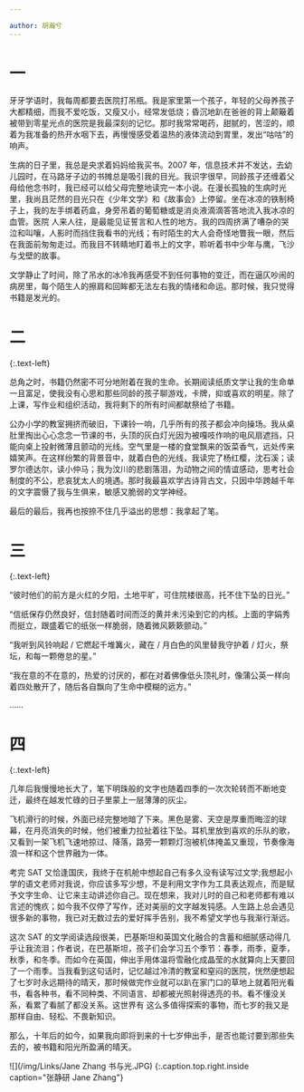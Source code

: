 ```yaml
---

author: 胡瀚兮
---
```


# **一**
牙牙学语时，我每周都要去医院打吊瓶。我是家里第一个孩子，年轻的父母养孩子大都精细，而我不爱吃饭，又瘦又小，经常发低烧；昏沉地趴在爸爸的背上颠簸着被带到零星光点的医院是我最深刻的记忆。那时我常常喝药，甜腻的，苦涩的，顺着为我准备的热开水咽下去，再慢慢感受着温热的液体流动到胃里，发出“咕咕”的响声。 

生病的日子里，我总是央求着妈妈给我买书。2007 年，信息技术并不发达，去幼 儿园时，在马路牙子边的书摊总是吸引我的目光。我识字很早，同龄孩子还缠着父母给他念书时，我已经可以给父母完整地读完一本小说。在漫长孤独的生病时光里，我尚且茫然的目光只在《少年文学》和《故事会》上停留。坐在冰凉的铁制椅子上，我的左手绑着药盒，身旁吊着的葡萄糖或是消炎液滴滴答答地流入我冰凉的血管。医院 人来人往，是最能见证誓言和人性的地方。我的四周挤满了嘈杂的哭泣和叫嚷，人影时而挡住我看书的光线；有时陌生的大人会奇怪地瞥我一眼，然后在我面前匆匆走过。而我目不转睛地盯着书上的文字，聆听着书中少年与鹰，飞沙与戈壁的故事。 

文学静止了时间，除了吊水的冰冷我再感受不到任何事物的变迁，而在逼仄吵闹的病房里，每个陌生人的擦肩和回眸都无法左右我的情绪和命运。那时候，我只觉得书籍是发光的。

# **二**
{:.text-left}

总角之时，书籍仍然密不可分地附着在我的生命。长期阅读纸质文学让我的生命单一且富足，使我没有心思和那些同龄的孩子聊游戏，卡牌，抑或喜欢的明星。除了上课，写作业和组织活动，我将剩下的所有时间都献祭给了书籍。

公办小学的教室拥挤而破旧，下课铃一响，几乎所有的孩子都会冲向操场。我从桌肚里掏出心心念念一节课的书，头顶的灰白灯光因为被嘎吱作响的电风扇遮挡，只能向桌上投射微薄且颤动的光线。空气里是一楼的食堂飘来的饭菜香气，远处传来嬉笑声。在这样纷繁的背景音中，就着白色的光线，我读完了杨红樱，沈石溪；读罗尔德达尔，读小仲马；我为汶川的悲剧落泪，为动物之间的情谊感动，思考社会制度的不公，悲哀犹太人的境遇。那时我最喜欢学古诗背古文，只因中华跨越千年的文字震慑了我与生俱来，敏感又脆弱的文学神经。 

最后的最后，我再也按捺不住几乎溢出的思想：我拿起了笔。

# **三**
{:.text-left}

“彼时他们的前方是火红的夕阳，土地平旷，可住院楼很高，托不住下坠的日光。” 

“信纸保存仍然良好，信封随着时间而泛的黄并未污染到它的内核。上面的字娟秀而挺立，跟盛着它的纸张一样脆弱，随着微风簌簌颤动。” 

“我听到风铃响起 / 它燃起千堆篝火，藏在 / 月白色的风里替我守护着 / 灯火，祭坛，和每一颗倦怠的星。” 

“我在意的不在意的，热爱的讨厌的，都在对着佛像低头顶礼时，像蒲公英一样向着四处散开了，随后各自飘向了生命中模糊的远方。” 

...... 

# **四**
{:.text-left}


几年后我慢慢地长大了，笔下明珠般的文字也随着四季的一次次轮转而不断地变迁，最终在越发忙碌的日子里蒙上一层薄薄的灰尘。 

飞机滑行的时候，外面已经完整地暗了下来。黑色是雾、天空是厚重而晦涩的球幕，在月亮消失的时候，他们被重力拉扯着往下坠。耳机里放到喜欢的乐队的歌，又看到一架飞机飞速地掠过、降落，路旁一颗颗灯泡被机体掩盖又重现，节奏像海浪一样和这个世界融为一体。 

考完 SAT 又恰逢国庆，我终于在机舱中想起自己有多久没有读写过文学;我想起小学的语文老师对我说，你应该多写少想，不是利用文字作为工具表达观点，而是赋予文字生命、让它来主动讲述你自己。现在想来，我对儿时的自己和老师都有难以言述的愧疚；如今我不仅停了写作，还对美丽的文字越发钝感。人生路上总会遇见很多新的事物，我已对无数过去的爱好挥手告别，我不希望文学也与我渐行渐远。 

这次 SAT 的文学阅读选段很美，巴基斯坦和英国文化融合的含蓄和细腻感动得几乎让我流泪；作者说，在巴基斯坦，孩子们会学习五个季节：春季，雨季，夏季，秋季，和冬季。而如今在英国，伸出手用体温将雪融化成晶莹的水就算向上天要回了一个雨季。当我看到这句话时，记忆越过冷清的教室和窒闷的医院，恍然便想起了七岁时永远期待的晴天，那时候做完作业就可以趴在家门口的草地上就着阳光看书，看各种书，看不同种类、不同语言、却都被光照射得透亮的书。看不懂没关系，看累了看腻了都没关系。这世界有 这么多值得探索的事物，而七岁的我又是那样自由、轻松、不畏新知识。 


那么，十年后的如今，如果我向即将到来的十七岁伸出手，是否也能讨要到那些失去的，被书籍和阳光所盈满的晴天。 

![](/img/Links/Jane Zhang 书与光.JPG)
{:.caption.top.right.inside caption="张静研 Jane Zhang"}
